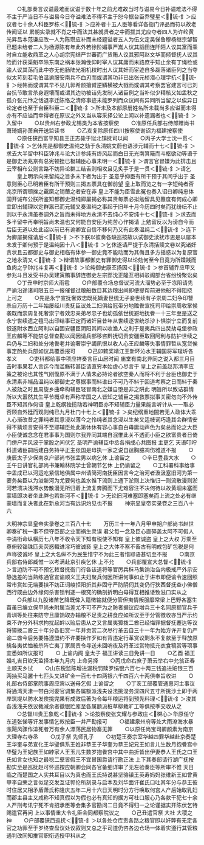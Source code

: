 <!-- { "loadSidebar": true } -->
　　○礼部奏言议谥最难而议谥于数十年之前尤难故当时与谥易今日补谥难法不得不主于严当日不与谥易今日夺谥难法不得不主于恕今据台臣乔璧星＜锍-釒＞应议者七十余人科臣罗栋＜锍-釒＞应补者十五人臣等看详各衙门评品而符以故老传闻证以  累朝实录就不肖之中而汰其甚就贤者之中而拔其尤应夺者四人为许纶黄光昇吕本范谦应改一人为陈瓒应补而未经题谥者五人为伍文定吴悌鲁穆杨继宗邹智已题未给者二人为杨源陈有年此外若徐阶媚事严嵩人议其謟田连阡陌人议其富而乘时自立能收鼎革之人心胡宗宪结严世蕃而广货贿人议其邪阿赵文华而倾督抚人议其险而计获渠魁卒除东南之祸本张瀚俛仰时宰人议其庸而末路庶乎知止余有丁绳检或踰人议其荡而此中亦无他肠陆光祖机权时出人议其奸而宦迹自多磊落诸臣列之当夺似太苛刻若毛伯温谕服安南兵不血刃而或谓其功非已出张元桢潜心理学抗＜锍-釒＞经帏而或谓其早不见几郭希颜攘臂逆鳞横被大戮而或谓其考察罢官建言可已刘台抗节敢言杀身遐壤而或谓其边功被诘先发制人诸臣例之当补似少精核又如孟秋之孤介张元忭之恬退李迁陈恪之清修事迹未能罗列而众议间有异同所当留之以俟异日论定者也至于台臣科臣二＜锍-釒＞所未及本部原册姓名所未载尚多应谥而未得亦有不应谥而幸得者在原议之外又当从容采择公论上闻以补遗漏者也＜锍-釒＞入留中
　　○以贵州右参政尤锡类为本省按察使
　　○准原任兵部右侍郎赠尚书萧琦嫡孙萧自开送监读书
　　○乙亥复除原任四川按察使谢诏为福建按察使
　　○原任狭西富平知县王正志毙于狱北镇抚司以闻
　　○丙子大学士沈一贯＜锍-釒＞乞休先是都御史温纯之劾于永清姚文蔚也语涉元辅而十七＜锍-釒＞求去大半留中科臣钟兆斗论大计参纯有终风起而白日无光南箕簸而斗枢欲动等语于是御史汤兆京有总宪顿挫已极辅臣心事未明一＜锍-釒＞谓言官冒嫌为此排击且云宰相布公则言路不妨异论群工结舌则相攻且见炙手于是一贯＜锍-釒＞请乞
　　皇上明示向来留纯之旨多未下者为出于  圣意乎抑臣有所干预于其间乎出于  圣意则臣心已明若臣有所干预则三揭五票具在御前望  皇上取而览之有一字短纯者否兆京所谓顿挫之覊縻之销薾之者安在非  皇上不能为臣雪此冤也奏入诏曰卿纯忠体国开诚布公朕所鉴知都御史温纯卿屡揭必称其贤每票必拟勉留具见雅度有何成心卿宜即出辅理以定群嚣已而元辅又奏温纯之事起于旧年十月今历四时矣而犹纷纭不止则以于永清虽奉调外之旨而未得地方永清不去纯心不安纯十七＜锍-釒＞求去而多半留中再奉明旨尚未温也又何能自安臣为纯苦心作揭请  上勉留反以为谤自今而后臣无道以处此诏以前已有谕卿宜自信不移何乃又有此奏温纯二＜锍-釒＞连下为卿屡揭催请后＜锍-釒＞不下朕以彼奏各缺巡按故以试御史渎扰市恩是以屡本未发于卿何预于是温纯因十八＜锍-釒＞乞休遂请严提于永清括赎文卷以究诸奸贪状且云都御史与御史相临有体参一御史竟不能动而为其侮且多方摇惑以为复原官之地永清又＜锍-釒＞辩谓故事都御史有罪御史得以论劾何至今日竟为所蹂践而鱼肉之乎钟兆斗复再＜锍-釒＞论纯御史康丕扬因＜锍-釒＞参首辅乔应甲又参兆斗且发受书办吴建寅贿事辞连御史左宗郢沈正隆互相紏驳阁部台省纷纷聚讼矣
　　○丁丑申时京师大雨雹
　　○户部覆仓场总督议河流大溜势必至于冻阻请先严谕沿途诸司限五日一报催督过粮船数目其边粮出闸即便提帮前进他船不得阻挠  上可之
　　○先是永宁宣抚奢效忠既死嫡妻世统无子妾世续有子崇周二妇争印讐杀自万历十二年始屡经川贵抚臣议处二妇俱给冠带分地赡餋宣抚司印给崇周收掌候袭既而崇周复死奢崇宁者效忠亲弟尽忠子也幼孤依世统避地抚餋一十三年至是送之永宁世续遗之氊马出印结事已定而诸奸目昔年从世续逐世统杀沙卜惧崇宁立而复前恨遂附水西立阿利以自固安疆臣阴阳其间以收渔人之利于是夷兵四出焚劫屯堡参政王应麟等不能禁总督查勘以闻因请兵部移咨黔抚切责安疆臣取回阿利与防护世续之兵仍与二妇和处分地餋老并谕奢崇宁蠲夙恨以收人心王应麟等失事情罪暂从宽贷俟事定酌处兵部如议具覆悉报可
　　○己卯敕奖靖江王新环沁水王辅国将军珵圻各孝义
　　○吏科都给事中项应祥奏言臣山居时闻  庙堂有南北异同之说入都三月目击时事果若人言迄今而滥觞转甚臣请直穷本始虚心尽言于  皇上之前盖赵邦清李应策之被论也其性气刚愎原不满于人情未必持论者欲空秦人而将不利于台臣也御史于永清素非端品温纯以都御史之尊据事而紏谁曰不可乃不紏于回道考察之日而紏于秦人被劾之时且周旋乡曲牵构辅臣轻冒南北之嫌自堕是非之阱此  明旨所以致诘群情所以大嚣然其生平节概卓有声称举国之人皆知之辅臣之揭救票拟事关密勿向不外传臣不知其作何语  皇上乾纲独揽动若神明臣亦不知辅臣力量果能言听计从一一取必否顾自外廷而观则纯已九月杜门十七上＜锍-釒＞矣纪纲重地闇若无人政体大乖人心渐改昔之罪纯者其意浸以薄今之怜纯者其念浸以生矣又适枝词巧逢其会群情安得不猜烦言安得不至耶辅臣处此第休休有容心事自白毋庸动声色为矣总而论之大臣小臣使诚念念在君事事为国则尔我异同其端自泯惟此关不透而小臣之欲富贵者日倚门傍户弄风波于掌股之间伏乞  圣明严谕辅臣中丞各捐成心共图报  主更乞  天语叮咛科道诸臣嗣后建白务持平正主张国是毋执一家之说自逞胸臆凋伤雅道不报
　　○庚辰太子少保南京户部尚书张孟男以病乞休  上谕留之
　　○辛巳豊县大水
　　○壬午日讲官礼部尚书兼翰林院学士曾朝节乞休  上仍谕留之
　　○工科署科事给事中孟成已以河运吃紧信地俱属中州请简河南抚臣因言今之治河者汲汲塞旧河为第一要务矣臣以为浚新河为尤要何也盖水惟下流则上通下淤则上决惟归一则流散漫则淤河若溃决浅滞水势散漫无所归着上流复奔腾而下尤难容注不决何待以故黄堌未塞而蒙墙即决者坐此弊也若新河不＜锍-釒＞无论旧河难塞即塞矣而上流之处必有继蒙墙而复决者此在新总河当有远识灼见也不报
　　神宗显皇帝实录卷之三百八十六

大明神宗显皇帝实录卷之三百八十七
　　万历三十一年八月甲申朔户部尚书赵世卿奏矿税一事不但夺臣部之业而祸生灵误  君父每一念及臣心直碎盖太阿不可假人中涓衔命纵横历七八年不收令天下知有税使不知有  皇上彼诚盗  皇上之大权  万乘至尊俯较锱铢匹夫荧惑輙进淫巧彼诚亵  皇上之大体不察不畜古有明戒包矿包税是何声称彼诚坏  皇上之大名纵不为民生惜宁不为此三者惜耶语甚切至不报
　　○南京兵部右侍郎臧惟一以考满赴京引疾乞休  上不允
　　○兵部覆宣大总督＜锍-釒＞言边防不可不预乞敕督抚衙门行各该道将等官厉兵秣马集饷治刍内极戒严外示安静选差的当熟练通官宣谕顺义王夫妇聚兵何因所讲何事如止于讲市即便谕令速回照常市赏如无端要挟不妨正词峻拒阳折其非固守严防阴伺其变仍行狭西督抚查小佛僧西行既由边外缘何杀害锁判逐一根究的确剖折明白毋得互相推诿致滋口实从之
　　○兵部以九股诸苗乞降既俾入籍徵输就便分管但夷情叛服靡常梁上巴野各塞生苗虽已编立保甲尚未附属当差尤不可不严为之防者据议应增兵三十名同原额官兵于青圳等处往来防守且廪饷取办输粮不足责之耕食应如所议至于分管徵收亦当严示约束不许分外科求拘扰起衅以贻后患从之又言属夷獐拨二酋已经悔罪据督抚蹇达等议将獐拨二酋三十年分各旧赏一年并贡赏二次尽行革去自三十一年为始方许开复仍严谕二酋今后务要恪遵盟约不许要挟作歹如有背违定行革赏议剿永不复款至于释放原擒各夷优恤被杀阵亡夷丁家属责令寻送未回哨夜及将革过赏物抵充衣食犒赏等项事宜悉如所议报可
　　○  上谕内阁  皇太子  福王讲读三日免讲一日
　　○乙酉  福王婚礼吉日钦天监择本年九月内  上命另择
　　○丙戌命右庶子萧云举右中允翁正春主顺天乡试
　　○山东税监陈增进漏税罚赎罗绢银六百七十两三钱追进赃银三百两抽买马骡十七匹头又进矿金一百七十四两银六千四百六十两俱奉旨收进
　　○礼部右侍郎掌院事周应宾以送母乞假  上谕留之
　　○丁亥工部覆管通惠河主事议将通湾天津一带白河委官调集各属额派浅夫设法挑浚务深四尺五寸所挑沙土即于两岸筑堤以防水发俟挑完果有成效后著为令每年粮运将到预先料理＜锍-釒＞浚其各浅浅夫依议裁减余者徵银贮库至各属额派桩草柳栽旷工等俱按季交收从之
　　○总督川贵王象乾＜锍-釒＞论按察使张文耀与参政庄＜棥心＞华原任守东道张悌等讦发事情乞敕按臣一并严勘报可
　　○福建泉州府等处大雨潦海水暴涨飓风骤作渰死者万有余人漂荡民居物畜无筭
　　○以原任尚宝司卿颜素为南京大理寺右寺丞
　　○戊子祭  先师孔子
　　○初楚王奏宗室华越四罪华越赴京奏楚王华奎与弟宣化王华璧俱系王姓非恭王子华奎为恭王妃兄王如言儿生数月抱餋宫中华璧为王妃族王如綍家人王玉儿生数岁抱餋宫中其中曲折皆出伊妻恭人王氏之口王氏如言女也知之最稔二孽皆假王不宜冒国爵请行勘正法  上下其奏部请行湖广抚按勘实至是巡抚赵可怀巡按应朝卿会同各官备细详审了无左验奏臣等所审不惟  天日临之而楚国之人实共耳目以为真也而王氏持说甚坚骆镇王英寿妈妈张维新王如曾黄甲李自荣之言似足交发互证郭伦所刻录与启本及刘华面讦崔氏口吐其年分与恭王彼时住居又相矛盾萧氏称隆庆五年二月十六日天明时分方行唤取何宫人产后始取乳妇而郡主县主又咸称不知真假以为假也必有真知的据方可杜口服心乃各款干犯七十余人严刑考讯宁死不肯招承臣等会集多官勘问二日竟不得归一之论谨据实开陈伏乞特赐遣官再问  上以事情重大令礼臣会同都察院议之
　　○己丑遣官祭  大社  大稷之神
　　○户部覆狭西巡抚＜锍-釒＞以各处仓库责各路之粮官即以奸弊有无定各官之功罪至于岁终查盘议处议叙则又总之乎司道仍咨各边仓场一体着实遵行其管粮通判改同知推官职衔选授甲科从之
